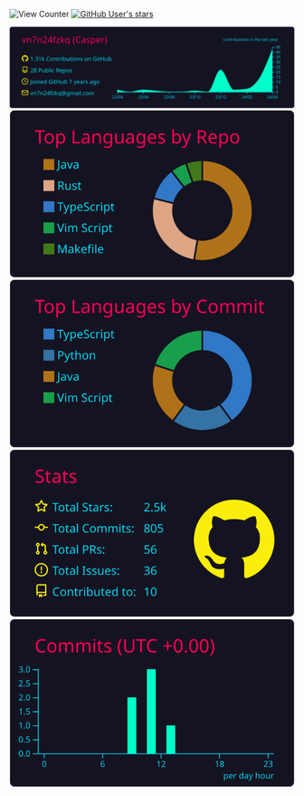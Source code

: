 ![View Counter](https://komarev.com/ghpvc/?username=ammar-n-abbas&color=brightgreen)
[![GitHub User's stars](https://img.shields.io/github/stars/ammar-n-abbas?affiliations=OWNER%2CCOLLABORATOR%2CORGANIZATION_MEMBER&label=GitHub%20%E2%98%85%20Received&logo=github&style=flat-square)](https://github.com/ammar-n-abbas)

[![](https://raw.githubusercontent.com/ammar-n-abbas/ammar-n-abbas/master/profile-summary-card-output/2077/0-profile-details.svg)](https://github.com/ammar-n-abbas/github-profile-summary-cards)
[![](https://raw.githubusercontent.com/ammar-n-abbas/ammar-n-abbas/master/profile-summary-card-output/2077/1-repos-per-language.svg)](https://github.com/ammar-n-abbas/github-profile-summary-cards) [![](https://raw.githubusercontent.com/ammar-n-abbas/ammar-n-abbas/master/profile-summary-card-output/2077/2-most-commit-language.svg)](https://github.com/ammar-n-abbas/github-profile-summary-cards)
[![](https://raw.githubusercontent.com/ammar-n-abbas/ammar-n-abbas/master/profile-summary-card-output/2077/3-stats.svg)](https://github.com/ammar-n-abbas/github-profile-summary-cards) [![](https://raw.githubusercontent.com/ammar-n-abbas/ammar-n-abbas/master/profile-summary-card-output/2077/4-productive-time.svg)](https://github.com/ammar-n-abbas/github-profile-summary-cards)
